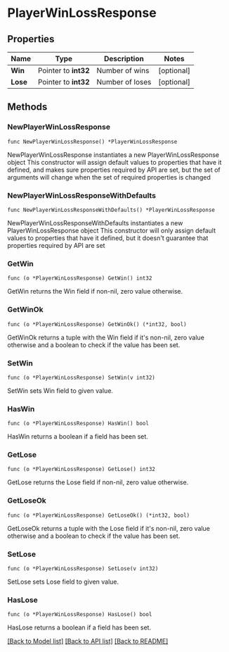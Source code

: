# PlayerWinLossResponse

## Properties

Name | Type | Description | Notes
------------ | ------------- | ------------- | -------------
**Win** | Pointer to **int32** | Number of wins | [optional] 
**Lose** | Pointer to **int32** | Number of loses | [optional] 

## Methods

### NewPlayerWinLossResponse

`func NewPlayerWinLossResponse() *PlayerWinLossResponse`

NewPlayerWinLossResponse instantiates a new PlayerWinLossResponse object
This constructor will assign default values to properties that have it defined,
and makes sure properties required by API are set, but the set of arguments
will change when the set of required properties is changed

### NewPlayerWinLossResponseWithDefaults

`func NewPlayerWinLossResponseWithDefaults() *PlayerWinLossResponse`

NewPlayerWinLossResponseWithDefaults instantiates a new PlayerWinLossResponse object
This constructor will only assign default values to properties that have it defined,
but it doesn't guarantee that properties required by API are set

### GetWin

`func (o *PlayerWinLossResponse) GetWin() int32`

GetWin returns the Win field if non-nil, zero value otherwise.

### GetWinOk

`func (o *PlayerWinLossResponse) GetWinOk() (*int32, bool)`

GetWinOk returns a tuple with the Win field if it's non-nil, zero value otherwise
and a boolean to check if the value has been set.

### SetWin

`func (o *PlayerWinLossResponse) SetWin(v int32)`

SetWin sets Win field to given value.

### HasWin

`func (o *PlayerWinLossResponse) HasWin() bool`

HasWin returns a boolean if a field has been set.

### GetLose

`func (o *PlayerWinLossResponse) GetLose() int32`

GetLose returns the Lose field if non-nil, zero value otherwise.

### GetLoseOk

`func (o *PlayerWinLossResponse) GetLoseOk() (*int32, bool)`

GetLoseOk returns a tuple with the Lose field if it's non-nil, zero value otherwise
and a boolean to check if the value has been set.

### SetLose

`func (o *PlayerWinLossResponse) SetLose(v int32)`

SetLose sets Lose field to given value.

### HasLose

`func (o *PlayerWinLossResponse) HasLose() bool`

HasLose returns a boolean if a field has been set.


[[Back to Model list]](../README.md#documentation-for-models) [[Back to API list]](../README.md#documentation-for-api-endpoints) [[Back to README]](../README.md)


